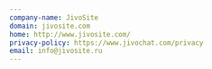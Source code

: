 ```yaml
---
company-name: JivoSite
domain: jivosite.com
home: http://www.jivosite.com/
privacy-policy: https://www.jivochat.com/privacy
email: info@jivosite.ru
---
```




